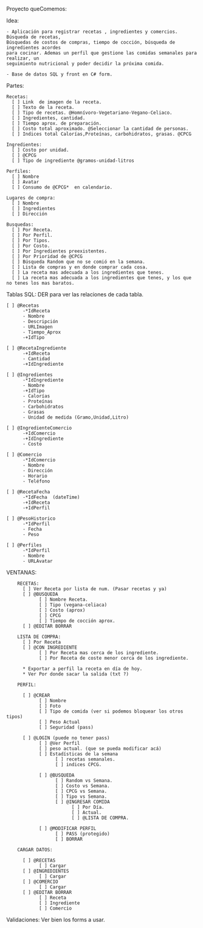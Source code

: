 Proyecto queComemos:

  Idea:

    - Aplicación para registrar recetas , ingredientes y comercios. Búsqueda de recetas,
    Búsquedas de costos de compras, tiempo de cocción, búsqueda de ingredientes acordes
    para cocinar. Ademas un perfil que gestione las comidas semanales para realizar, un
    seguimiento nutricional y poder decidir la próxima comida.

    - Base de datos SQL y front en C# form.



  Partes:

    Recetas:
      [ ] Link  de imagen de la receta.
      [ ] Texto de la receta.
      [ ] Tipo de recetas. @Homnívoro-Vegetariano-Vegano-Celiaco.
      [ ] Ingredientes, cantidad.
      [ ] Tiempo aprox. de preparación.
      [ ] Costo total aproximado. @Seleccionar la cantidad de personas.
      [ ] Indices total Calorías,Proteínas, carbohidratos, grasas. @CPCG 

    Ingredientes:
      [ ] Costo por unidad.
      [ ] @CPCG
      [ ] Tipo de ingrediente @gramos-unidad-litros

    Perfiles:
      [ ] Nombre
      [ ] Avatar
      [ ] Consumo de @CPCG*  en calendario.

    Lugares de compra:
      [ ] Nombre
      [ ] Ingredientes
      [ ] Dirección

    Busquedas:
      [ ] Por Receta.
      [ ] Por Perfil.
      [ ] Por Tipos.
      [ ] Por Costo.
      [ ] Por Ingredientes preexistentes.
      [ ] Por Prioridad de @CPCG
      [ ] Búsqueda Random que no se comió en la semana.
      [ ] Lista de compras y en donde comprar cada cosa.
      [ ] La receta mas adecuada a los ingredientes que tenes.
      [ ] La receta mas adecuada a los ingredientes que tenes, y los que no tenes los mas baratos.

  Tablas SQL:
    DER para ver las relaciones de cada tabla.

    [ ] @Recetas
          -*IdReceta
          - Nombre
          - Descripción
          - URLImagen
          - Tiempo_Aprox
          -+IdTipo

    [ ] @RecetaIngrediente
          -+IdReceta
          - Cantidad
          -+IdIngrediente

    [ ] @Ingredientes
          -*IdIngrediente
          - Nombre
          -+IdTipo 
          - Calorías
          - Proteínas
          - Carbohidratos
          - Grasas
          - Unidad de medida (Gramo,Unidad,Litro)
          
    [ ] @IngredienteComercio
          -+IdComercio
          -+IdIngrediente
          - Costo

    [ ] @Comercio
          -*IdComercio
          - Nombre
          - Dirección
          - Horario
          - Teléfono

    [ ] @RecetaFecha
          -*IdFecha  (dateTime)
          -+IdReceta
          -+IdPerfil

    [ ] @PesoHistorico
          -*IdPerfil
          - Fecha
          - Peso

    [ ] @Perfiles
          -*IdPerfil
          - Nombre
          - URLAvatar


  VENTANAS:

        RECETAS:
          [ ] Ver Receta por lista de num. (Pasar recetas y ya)
          [ ] @BUSQUEDA
                [ ] Nombre Receta.
                [ ] Tipo (vegana-celiaca)
                [ ] Costo (aprox)
                [ ] CPCG
                [ ] Tiempo de cocción aprox.
          [ ] @EDITAR BORRAR

        LISTA DE COMPRA:
          [ ] Por Receta
          [ ] @CON INGREDIENTE
                [ ] Por Receta mas cerca de los ingrediente.
                [ ] Por Receta de coste menor cerca de los ingrediente.

          * Exportar a perfil la receta en día de hoy.
          * Ver Por donde sacar la salida (txt ?)

        PERFIL:

          [ ] @CREAR
                [ ] Nombre
                [ ] Foto
                [ ] Tipo de comida (ver si podemos bloquear los otros tipos)
                [ ] Peso Actual
                [ ] Seguridad (pass)

          [ ] @LOGIN (puede no tener pass)
                [ ] @Ver Perfil
                [ ] peso actual. (que se pueda modificar acá)
                [ ] Estadísticas de la semana
                      [ ] recetas semanales.
                      [ ] indices CPCG.

                [ ] @BUSQUEDA
                      [ ] Random vs Semana.
                      [ ] Costo vs Semana.
                      [ ] CPCG vs Semana.
                      [ ] Tipo vs Semana.
                      [ ] @INGRESAR COMIDA
                            [ ] Por Día.
                            [ ] Actual.
                            [ ] @LISTA DE COMPRA.

                [ ] @MODIFICAR PERFIL
                      [ ] PASS (protegido)
                      [ ] BORRAR

        CARGAR DATOS:

          [ ] @RECETAS
                [ ] Cargar
          [ ] @INGREDIENTES
                [ ] Cargar
          [ ] @COMERCIO
                [ ] Cargar
          [ ] @EDITAR BORRAR
                [ ] Receta
                [ ] Ingrediente
                [ ] Comercio
 
  Validaciones:
    Ver bien los forms a usar.


